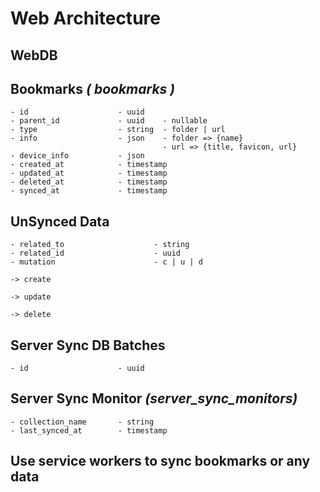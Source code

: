 # Web Architecture

## WebDB

## Bookmarks **_( bookmarks )_**

```
- id                    - uuid
- parent_id             - uuid    - nullable
- type                  - string  - folder | url
- info                  - json    - folder => {name}
                                  - url => {title, favicon, url}
- device_info           - json
- created_at            - timestamp
- updated_at            - timestamp
- deleted_at            - timestamp
- synced_at             - timestamp
```

## UnSynced Data

```
- related_to                    - string
- related_id                    - uuid
- mutation                      - c | u | d

-> create

-> update

-> delete

```

## Server Sync DB Batches

```
- id                    - uuid
```

## Server Sync Monitor **_(server_sync_monitors)_**

```
- collection_name       - string
- last_synced_at        - timestamp
```

## Use service workers to sync bookmarks or any data

```

```
